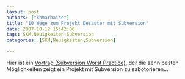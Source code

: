 ```yaml
---
layout: post
authors: ["khmarbaise"]
title: "10 Wege zum Projekt Desaster mit Subversion"
date: 2007-10-12 15:42:06
tags: SKM,Neuigkeiten,Subversion
categories: [SKM,Neuigkeiten,Subversion]

---
```

Hier ist ein <a href="http://www.red-bean.com/fitz/presentations/2007-07-27-OSCON-svn-worst-practices.pdf"  title="Subversion Worst Practice">Vortrag (Subversion Worst Practice)</a>, der die zehn besten Möglichkeiten zeigt ein Projekt mit Subversion zu sabotorieren...

